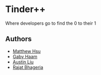 # Tinder++
Where developers go to find the 0 to their 1


## Authors
* [Matthew Hsu](https://github.com/mahsu)
* [Gaby Haam](https://github.com/gabriellehaam)
* [Austin Liu](https://github.com/aliu139)
* [Rajat Bhageria](https://github.com/rajatbhageria)
